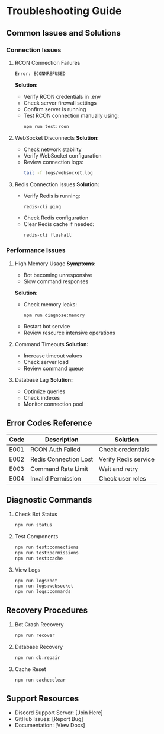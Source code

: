 # Troubleshooting Guide

## Common Issues and Solutions

### Connection Issues
1. RCON Connection Failures
   ```bash
   Error: ECONNREFUSED
   ```
   **Solution:**
   - Verify RCON credentials in .env
   - Check server firewall settings
   - Confirm server is running
   - Test RCON connection manually using:
     ```bash
     npm run test:rcon
     ```

2. WebSocket Disconnects
   **Solution:**
   - Check network stability
   - Verify WebSocket configuration
   - Review connection logs:
     ```bash
     tail -f logs/websocket.log
     ```

3. Redis Connection Issues
   **Solution:**
   - Verify Redis is running:
     ```bash
     redis-cli ping
     ```
   - Check Redis configuration
   - Clear Redis cache if needed:
     ```bash
     redis-cli flushall
     ```

### Performance Issues

1. High Memory Usage
   **Symptoms:**
   - Bot becoming unresponsive
   - Slow command responses
   
   **Solution:**
   - Check memory leaks:
     ```bash
     npm run diagnose:memory
     ```
   - Restart bot service
   - Review resource intensive operations

2. Command Timeouts
   **Solution:**
   - Increase timeout values
   - Check server load
   - Review command queue

3. Database Lag
   **Solution:**
   - Optimize queries
   - Check indexes
   - Monitor connection pool

## Error Codes Reference

| Code | Description | Solution |
|------|-------------|----------|
| E001 | RCON Auth Failed | Check credentials |
| E002 | Redis Connection Lost | Verify Redis service |
| E003 | Command Rate Limit | Wait and retry |
| E004 | Invalid Permission | Check user roles |

## Diagnostic Commands

1. Check Bot Status
   ```bash
   npm run status
   ```

2. Test Components
   ```bash
   npm run test:connections
   npm run test:permissions
   npm run test:cache
   ```

3. View Logs
   ```bash
   npm run logs:bot
   npm run logs:websocket
   npm run logs:commands
   ```

## Recovery Procedures

1. Bot Crash Recovery
   ```bash
   npm run recover
   ```

2. Database Recovery
   ```bash
   npm run db:repair
   ```

3. Cache Reset
   ```bash
   npm run cache:clear
   ```

## Support Resources

- Discord Support Server: [Join Here]
- GitHub Issues: [Report Bug]
- Documentation: [View Docs]
